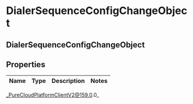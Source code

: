 # DialerSequenceConfigChangeObject

## DialerSequenceConfigChangeObject

## Properties

|Name | Type | Description | Notes|
|------------ | ------------- | ------------- | -------------|



_PureCloudPlatformClientV2@159.0.0_

